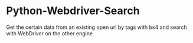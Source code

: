# Python-Webdriver-Search
Get the certain data from an existing open url by tags with bs4 and search with WebDriver on the other engine
